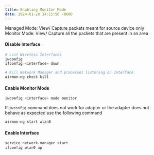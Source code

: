 ```yaml
---
title: Enabling Monitor Mode
date: 2024-01-28 14:15:56 -0600
---
```


Managed Mode: View/ Capture packets meant for source device only  
Monitor Mode: View/ Capture all the packets that are present in an area

#### Disable Interface

````bash
# List Wireless Interfaces
iwconfig 
ifconfig <interface> down

# Kill Network Manager and processes listening on Interface
airmon-ng check kill 
````

#### Enable Monitor Mode

````bash
iwconfig <interface> mode monitor
````

If `iwconfig` command does not work for adapter or the adapter does not behave as expected use the following command

````bash
airmon-ng start wlan0
````

#### Enable Interface

````bash
service network-manager start
ifconfig wlan0 up
````
